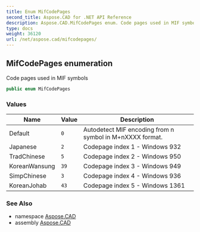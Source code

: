 ```yaml
---
title: Enum MifCodePages
second_title: Aspose.CAD for .NET API Reference
description: Aspose.CAD.MifCodePages enum. Code pages used in MIF symbols
type: docs
weight: 36120
url: /net/aspose.cad/mifcodepages/
---
```

## MifCodePages enumeration

Code pages used in MIF symbols

```csharp
public enum MifCodePages
```

### Values

| Name | Value | Description |
| --- | --- | --- |
| Default | `0` | Autodetect MIF encoding from n symbol in M+nXXXX format. |
| Japanese | `2` | Codepage index 1 - Windows 932 |
| TradChinese | `5` | Codepage index 2 - Windows 950 |
| KoreanWansung | `39` | Codepage index 3 - Windows 949 |
| SimpChinese | `3` | Codepage index 4 - Windows 936 |
| KoreanJohab | `43` | Codepage index 5 - Windows 1361 |

### See Also

* namespace [Aspose.CAD](../../aspose.cad/)
* assembly [Aspose.CAD](../../)


